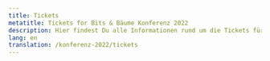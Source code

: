 ```yaml
---
title: Tickets
metatitle: Tickets for Bits & Bäume Konferenz 2022
description: Hier findest Du alle Informationen rund um die Tickets für die Bits & Bäume Konferenz 2022
lang: en
translation: /konferenz-2022/tickets
---
```

